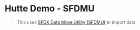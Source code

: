# Hutte Demo - SFDMU

> This uses [SFDX Data Move Utility (SFDMU)](https://github.com/forcedotcom/SFDX-Data-Move-Utility) to import data

